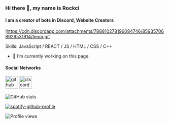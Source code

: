 ### Hi there 👋, my name is Rockci
#### I am a creator of bots in Discord, Website Creators
!https://cdn.discordapp.com/attachments/788810278196084746/859357068929531914/tenor.gif



Skills: JavaScript / REACT / JS / HTML / CSS / С++

- 🔭 I’m currently working on this page. 

#### Social Networks
[<img src='https://cdn.jsdelivr.net/npm/simple-icons@3.0.1/icons/github.svg' alt='github' height='40'>](https://github.com/Rockcii)  [<img src='https://cdn.jsdelivr.net/npm/simple-icons@3.0.1/icons/discord.svg' alt='discord' height='40'>](https://discord.gg/4A3x84QUJf)  

![GitHub stats](https://github-readme-stats.vercel.app/api?username=Rockcii&show_icons=true)  

[![spotify-github-profile](https://spotify-github-profile.vercel.app/api/view?uid=p67wf0kpm7qqplo3qcm8fm555&cover_image=true&theme=natemoo-re)](https://spotify-github-profile.vercel.app/api/view?uid=p67wf0kpm7qqplo3qcm8fm555&redirect=true)

![Profile views](https://gpvc.arturio.dev/Rockcii)  


